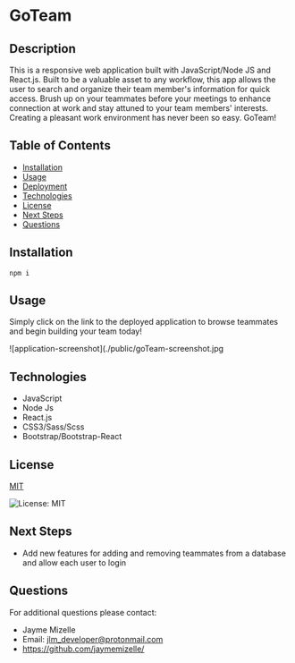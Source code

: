 

# GoTeam

## Description
This is a responsive web application built with JavaScript/Node JS and React.js. Built to be a valuable asset to any workflow, this app allows the user to search and organize their team member's information for quick access. Brush up on your teammates before your meetings to enhance connection at work and stay attuned to your team members' interests. Creating a pleasant work environment has never been so easy. GoTeam!

## Table of Contents
  - [Installation](#installation)
  - [Usage](#usage)
  - [Deployment](#deployment)
  - [Technologies](#technologies)
  - [License](#license)
  - [Next Steps](#next-steps)
  - [Questions](#questions)


## Installation
``` npm i ```

## Usage
Simply click on the link to the deployed application to browse teammates and begin building your team today!

![application-screenshot](./public/goTeam-screenshot.jpg

## Technologies
* JavaScript 
* Node Js 
* React.js 
* CSS3/Sass/Scss 
* Bootstrap/Bootstrap-React 

## License


  [MIT](https://opensource.org/licenses/MIT)
  

  ![License: MIT](https://img.shields.io/badge/License-MIT-9cf)


## Next Steps
* Add new features for adding and removing teammates from a database and allow each user to login

## Questions
For additional questions please contact:
* Jayme Mizelle
* Email: jlm_developer@protonmail.com
* https://github.com/jaymemizelle/
